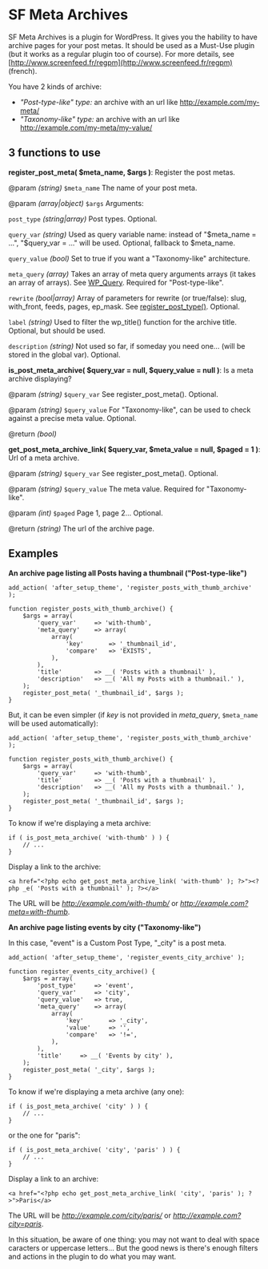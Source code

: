 SF Meta Archives
===========

SF Meta Archives is a plugin for WordPress. It gives you the hability to have archive pages for your post metas. It should be used as a Must-Use plugin (but it works as a regular plugin too of course). For more details, see [http://www.screenfeed.fr/regpm](http://www.screenfeed.fr/regpm) (french).

You have 2 kinds of archive:

* *"Post-type-like" type:* an archive with an url like http://example.com/my-meta/
* *"Taxonomy-like" type:* an archive with an url like http://example.com/my-meta/my-value/

3 functions to use
---

**register_post_meta( $meta_name, $args )**: Register the post metas.

@param *(string)* `$meta_name` The name of your post meta.

@param *(array|object)* `$args` Arguments:

`post_type` *(string|array)* Post types. Optional.

`query_var` *(string)* Used as query variable name: instead of "$meta_name = ...", "$query_var = ..." will be used. Optional, fallback to $meta_name.

`query_value` *(bool)* Set to true if you want a "Taxonomy-like" architecture.

`meta_query` *(array)* Takes an array of meta query arguments arrays (it takes an array of arrays). See [WP_Query](http://codex.wordpress.org/Class_Reference/WP_Query#Custom_Field_Parameters). Required for "Post-type-like".

`rewrite` *(bool|array)* Array of parameters for rewrite (or true/false): slug, with_front, feeds, pages, ep_mask. See [register_post_type()](http://codex.wordpress.org/Function_Reference/register_post_type#Arguments). Optional.

`label` *(string)* Used to filter the wp_title() function for the archive title. Optional, but should be used.

`description` *(string)* Not used so far, if someday you need one... (will be stored in the global var). Optional.


**is_post_meta_archive( $query_var = null, $query_value = null )**: Is a meta archive displaying?

@param *(string)* `$query_var` See register_post_meta(). Optional.

@param *(string)* `$query_value` For "Taxonomy-like", can be used to check against a precise meta value. Optional.

@return *(bool)*


**get_post_meta_archive_link( $query_var, $meta_value = null, $paged = 1 )**: Url of a meta archive.

@param *(string)* `$query_var` See register_post_meta(). Optional.

@param *(string)* `$query_value` The meta value. Required for "Taxonomy-like".

@param *(int)* `$paged` Page 1, page 2... Optional.

@return *(string)* The url of the archive page.

Examples
---
**An archive page listing all Posts having a thumbnail ("Post-type-like")**

	add_action( 'after_setup_theme', 'register_posts_with_thumb_archive' );
	 
	function register_posts_with_thumb_archive() {
		$args = array(
			'query_var'		=> 'with-thumb',
			'meta_query'	=> array(
				array(
					'key'		=> '_thumbnail_id',
					'compare'	=> 'EXISTS',
				),
			),
			'title'	 		=> __( 'Posts with a thumbnail' ),
			'description'	=> __( 'All my Posts with a thumbnail.' ),
		);
		register_post_meta( '_thumbnail_id', $args );
	}

But, it can be even simpler (if *key* is not provided in *meta_query*, `$meta_name` will be used automatically):

	add_action( 'after_setup_theme', 'register_posts_with_thumb_archive' );
	 
	function register_posts_with_thumb_archive() {
		$args = array(
			'query_var'		=> 'with-thumb',
			'title'	 		=> __( 'Posts with a thumbnail' ),
			'description'	=> __( 'All my Posts with a thumbnail.' ),
		);
		register_post_meta( '_thumbnail_id', $args );
	}

To know if we're displaying a meta archive:

	if ( is_post_meta_archive( 'with-thumb' ) ) {
		// ...
	}

Display a link to the archive:

	<a href="<?php echo get_post_meta_archive_link( 'with-thumb' ); ?>"><?php _e( 'Posts with a thumbnail' ); ?></a>

The URL will be *http://example.com/with-thumb/* or *http://example.com?meta=with-thumb*.

**An archive page listing events by city ("Taxonomy-like")**

In this case, "event" is a Custom Post Type, "_city" is a post meta.

	add_action( 'after_setup_theme', 'register_events_city_archive' );
	 
	function register_events_city_archive() {
		$args = array(
			'post_type' 	=> 'event',
			'query_var' 	=> 'city',
			'query_value'	=> true,
			'meta_query'	=> array(
				array(
					'key'		=> '_city',
					'value'		=> '',
					'compare'	=> '!=',
				),
			),
			'title' 	=> __( 'Events by city' ),
		);
		register_post_meta( '_city', $args );
	}

To know if we're displaying a meta archive (any one):

	if ( is_post_meta_archive( 'city' ) ) {
		// ...
	}

or the one for "paris":

	if ( is_post_meta_archive( 'city', 'paris' ) ) {
		// ...
	}


Display a link to an archive:

	<a href="<?php echo get_post_meta_archive_link( 'city', 'paris' ); ?>">Paris</a>

The URL will be *http://example.com/city/paris/* or *http://example.com?city=paris*.

In this situation, be aware of one thing: you may not want to deal with space caracters or uppercase letters…
But the good news is there's enough filters and actions in the plugin to do what you may want.